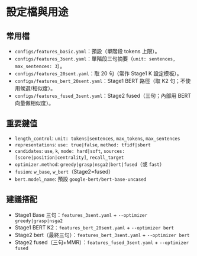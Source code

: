 # 設定檔與用途

## 常用檔
- `configs/features_basic.yaml`：預設（單階段 tokens 上限）。
- `configs/features_3sent.yaml`：單階段三句摘要（`unit: sentences, max_sentences: 3`）。
- `configs/features_20sent.yaml`：取 20 句（常作 Stage1 K 設定模板）。
- `configs/features_bert_20sent.yaml`：Stage1 BERT 路徑（取 K2 句；不使用候選/相似度）。
- `configs/features_fused_3sent.yaml`：Stage2 fused（三句；內部用 BERT 向量做相似度）。

## 重要鍵值
- `length_control`: `unit: tokens|sentences`, `max_tokens`, `max_sentences`
- `representations`: `use: true|false`, `method: tfidf|sbert`
- `candidates`: `use`, `k`, `mode: hard|soft`, `sources: [score|position|centrality]`, `recall_target`
- `optimizer.method`: `greedy|grasp|nsga2|bert|fused`（或 `fast`）
- `fusion`: `w_base`, `w_bert`（Stage2=fused）
- `bert.model_name`: 預設 `google-bert/bert-base-uncased`

## 建議搭配
- Stage1 Base 三句：`features_3sent.yaml` + `--optimizer greedy|grasp|nsga2`
- Stage1 BERT K2：`features_bert_20sent.yaml` + `--optimizer bert`
- Stage2 bert（最終三句）：`features_bert_3sent.yaml` + `--optimizer bert`
- Stage2 fused（三句+MMR）：`features_fused_3sent.yaml` + `--optimizer fused`

